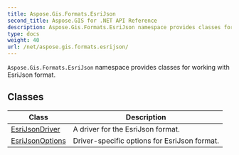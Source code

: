 ```yaml
---
title: Aspose.Gis.Formats.EsriJson
second_title: Aspose.GIS for .NET API Reference
description: Aspose.Gis.Formats.EsriJson namespace provides classes for working with EsriJson format
type: docs
weight: 40
url: /net/aspose.gis.formats.esrijson/
---
```

`Aspose.Gis.Formats.EsriJson` namespace provides classes for working with EsriJson format.

## Classes

| Class | Description |
| --- | --- |
| [EsriJsonDriver](./esrijsondriver/) | A driver for the EsriJson format. |
| [EsriJsonOptions](./esrijsonoptions/) | Driver-specific options for EsriJson format. |


